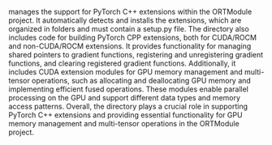 manages the support for PyTorch C++ extensions within the ORTModule project. It automatically detects and installs the extensions, which are organized in folders and must contain a setup.py file. The directory also includes code for building PyTorch CPP extensions, both for CUDA/ROCM and non-CUDA/ROCM extensions. It provides functionality for managing shared pointers to gradient functions, registering and unregistering gradient functions, and clearing registered gradient functions. Additionally, it includes CUDA extension modules for GPU memory management and multi-tensor operations, such as allocating and deallocating GPU memory and implementing efficient fused operations. These modules enable parallel processing on the GPU and support different data types and memory access patterns. Overall, the directory plays a crucial role in supporting PyTorch C++ extensions and providing essential functionality for GPU memory management and multi-tensor operations in the ORTModule project.